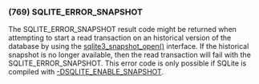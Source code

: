 ### (769\) SQLITE\_ERROR\_SNAPSHOT



 The SQLITE\_ERROR\_SNAPSHOT result code might be returned when attempting
 to start a read transaction on an historical version of the database
 by using the [sqlite3\_snapshot\_open()](c3ref/snapshot_open.html) interface. If the historical
 snapshot is no longer available, then the read transaction will fail
 with the SQLITE\_ERROR\_SNAPSHOT. This error code is only possible if
 SQLite is compiled with [\-DSQLITE\_ENABLE\_SNAPSHOT](compile.html#enable_snapshot).




